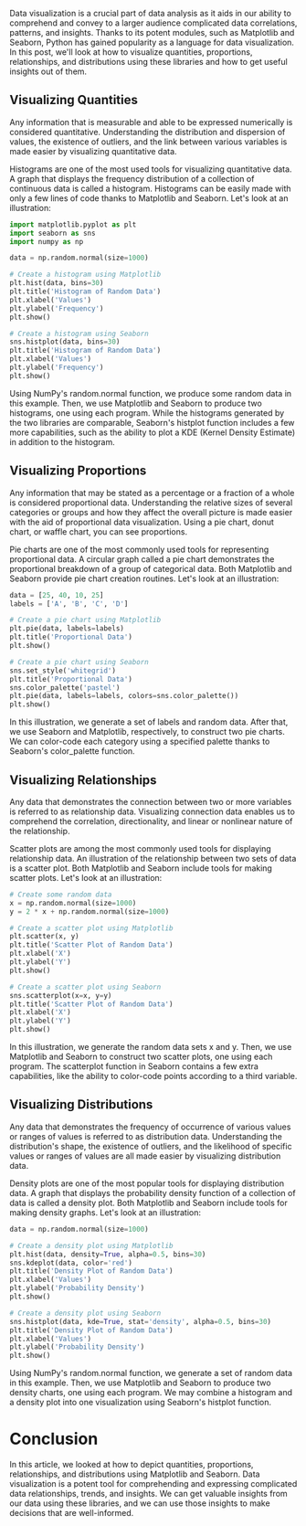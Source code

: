 Data visualization is a crucial part of data analysis as it aids in our ability to comprehend and convey to a larger audience complicated data correlations, patterns, and insights. Thanks to its potent modules, such as Matplotlib and Seaborn, Python has gained popularity as a language for data visualization. In this post, we'll look at how to visualize quantities, proportions, relationships, and distributions using these libraries and how to get useful insights out of them.

## Visualizing Quantities

Any information that is measurable and able to be expressed numerically is considered quantitative. Understanding the distribution and dispersion of values, the existence of outliers, and the link between various variables is made easier by visualizing quantitative data.

Histograms are one of the most used tools for visualizing quantitative data. A graph that displays the frequency distribution of a collection of continuous data is called a histogram. Histograms can be easily made with only a few lines of code thanks to Matplotlib and Seaborn. Let's look at an illustration:


```py
import matplotlib.pyplot as plt
import seaborn as sns
import numpy as np

data = np.random.normal(size=1000)

# Create a histogram using Matplotlib
plt.hist(data, bins=30)
plt.title('Histogram of Random Data')
plt.xlabel('Values')
plt.ylabel('Frequency')
plt.show()

# Create a histogram using Seaborn
sns.histplot(data, bins=30)
plt.title('Histogram of Random Data')
plt.xlabel('Values')
plt.ylabel('Frequency')
plt.show()

```

Using NumPy's random.normal function, we produce some random data in this example. Then, we use Matplotlib and Seaborn to produce two histograms, one using each program. While the histograms generated by the two libraries are comparable, Seaborn's histplot function includes a few more capabilities, such as the ability to plot a KDE (Kernel Density Estimate) in addition to the histogram. 

## Visualizing Proportions

Any information that may be stated as a percentage or a fraction of a whole is considered proportional data. Understanding the relative sizes of several categories or groups and how they affect the overall picture is made easier with the aid of proportional data visualization. Using a pie chart, donut chart, or waffle chart, you can see proportions.

Pie charts are one of the most commonly used tools for representing proportional data. A circular graph called a pie chart demonstrates the proportional breakdown of a group of categorical data. Both Matplotlib and Seaborn provide pie chart creation routines. Let's look at an illustration:

```py
data = [25, 40, 10, 25]
labels = ['A', 'B', 'C', 'D']

# Create a pie chart using Matplotlib
plt.pie(data, labels=labels)
plt.title('Proportional Data')
plt.show()

# Create a pie chart using Seaborn
sns.set_style('whitegrid')
plt.title('Proportional Data')
sns.color_palette('pastel')
plt.pie(data, labels=labels, colors=sns.color_palette())
plt.show()

```

In this illustration, we generate a set of labels and random data. After that, we use Seaborn and Matplotlib, respectively, to construct two pie charts. We can color-code each category using a specified palette thanks to Seaborn's color_palette function.

## Visualizing Relationships

Any data that demonstrates the connection between two or more variables is referred to as relationship data. Visualizing connection data enables us to comprehend the correlation, directionality, and linear or nonlinear nature of the relationship.

Scatter plots are among the most commonly used tools for displaying relationship data. An illustration of the relationship between two sets of data is a scatter plot. Both Matplotlib and Seaborn include tools for making scatter plots. Let's look at an illustration:

```py
# Create some random data
x = np.random.normal(size=1000)
y = 2 * x + np.random.normal(size=1000)

# Create a scatter plot using Matplotlib
plt.scatter(x, y)
plt.title('Scatter Plot of Random Data')
plt.xlabel('X')
plt.ylabel('Y')
plt.show()

# Create a scatter plot using Seaborn
sns.scatterplot(x=x, y=y)
plt.title('Scatter Plot of Random Data')
plt.xlabel('X')
plt.ylabel('Y')
plt.show()
```

In this illustration, we generate the random data sets x and y. Then, we use Matplotlib and Seaborn to construct two scatter plots, one using each program. The scatterplot function in Seaborn contains a few extra capabilities, like the ability to color-code points according to a third variable.




## Visualizing Distributions

Any data that demonstrates the frequency of occurrence of various values or ranges of values is referred to as distribution data. Understanding the distribution's shape, the existence of outliers, and the likelihood of specific values or ranges of values are all made easier by visualizing distribution data.

Density plots are one of the most popular tools for displaying distribution data. A graph that displays the probability density function of a collection of data is called a density plot. Both Matplotlib and Seaborn include tools for making density graphs. Let's look at an illustration:

```py
data = np.random.normal(size=1000)

# Create a density plot using Matplotlib
plt.hist(data, density=True, alpha=0.5, bins=30)
sns.kdeplot(data, color='red')
plt.title('Density Plot of Random Data')
plt.xlabel('Values')
plt.ylabel('Probability Density')
plt.show()

# Create a density plot using Seaborn
sns.histplot(data, kde=True, stat='density', alpha=0.5, bins=30)
plt.title('Density Plot of Random Data')
plt.xlabel('Values')
plt.ylabel('Probability Density')
plt.show()
```

Using NumPy's random.normal function, we generate a set of random data in this example. Then, we use Matplotlib and Seaborn to produce two density charts, one using each program. We may combine a histogram and a density plot into one visualization using Seaborn's histplot function.


# Conclusion

In this article, we looked at how to depict quantities, proportions, relationships, and distributions using Matplotlib and Seaborn. Data visualization is a  potent tool for comprehending and expressing complicated data relationships, trends, and insights. We can get valuable insights from our data using these libraries, and we can use those insights to make decisions that are well-informed.

